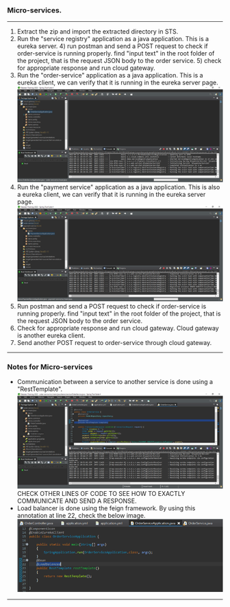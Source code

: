 ### Micro-services.
<hr />
<ol>
	<li>
		Extract the zip and import the extracted directory in STS.
	</li>
	<li>
		Run the "service registry" application as a java application. This is a eureka server.
		4) run postman and send a POST request to check if order-service is running properly. find "input text" in the root folder of the project, that is the request JSON body to the order service.
		5) check for appropriate response and run cloud gateway.
	</li>
	<li>
		Run the "order-service" application as a java application. This is a eureka client, we can verify that it is running in the eureka server page.
		<img src="Screenshots/run this order service selected file as a java application.PNG"/>
	</li>
	<li>
		Run the "payment service" application as a java application. This is also a eureka client, we can verify that it is running in the eureka server page.
		<img src="Screenshots/run this payment service selected file as a java application.PNG"/>
	</li>
	<li>
		Run postman and send a POST request to check if order-service is running properly. find "input text" in the root folder of the project, that is the request JSON body to the order service.
	</li>
	<li>
		Check for appropriate response and run cloud gateway. Cloud gateway is another eureka client.
	</li>
	<li>
		Send another POST request to order-service through cloud gateway.
	</li>
</ol>
<hr />

### Notes for Micro-services
<ul>
	<li>
		Communication between a service to another service is done using a "RestTemplate".
		<img src="Screenshots/service to service communication, order service with payment service.PNG" />
		CHECK OTHER LINES OF CODE TO SEE HOW TO EXACTLY COMMUNICATE AND SEND A RESPONSE.
	</li>
	<li>
		Load balancer is done using the feign framework. By using this annotation at line 22, check the below image.
		<img src="Screenshots/load balancer, feign framework does this by just putting this annotation in our application.PNG" />
	</li>
</ul>
<hr />
